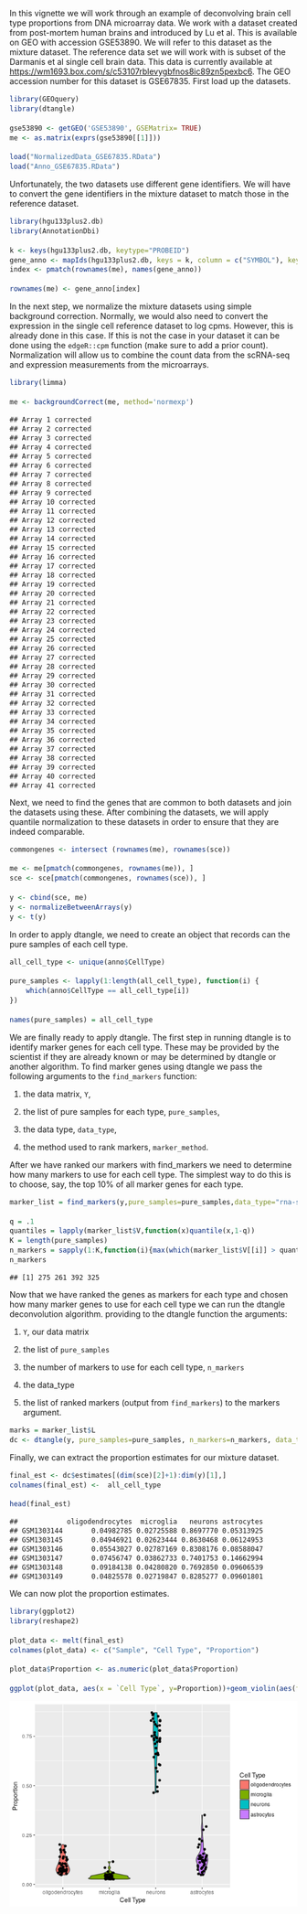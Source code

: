 In this vignette we will work through an example of deconvolving brain cell type proportions from DNA microarray data. We work with a dataset created from post-mortem human brains and introduced by Lu et al. This is available on GEO with accession GSE53890. We will refer to this dataset as the mixture dataset. The reference data set we will work with is subset of the Darmanis et al single cell brain data. This data is currently available at <https://wm1693.box.com/s/c53107rblevygbfnos8ic89zn5pexbc6>. The GEO accession number for this dataset is GSE67835. First load up the datasets.

``` r
library(GEOquery)
library(dtangle)

gse53890 <- getGEO('GSE53890', GSEMatrix= TRUE)
me <- as.matrix(exprs(gse53890[[1]]))

load("NormalizedData_GSE67835.RData")
load("Anno_GSE67835.RData")
```

Unfortunately, the two datasets use different gene identifiers. We will have to convert the gene identifiers in the mixture dataset to match those in the reference dataset.

``` r
library(hgu133plus2.db)
library(AnnotationDbi)

k <- keys(hgu133plus2.db, keytype="PROBEID")
gene_anno <- mapIds(hgu133plus2.db, keys = k, column = c("SYMBOL"), keytype="PROBEID")
index <- pmatch(rownames(me), names(gene_anno))

rownames(me) <- gene_anno[index]
```

In the next step, we normalize the mixture datasets using simple background correction. Normally, we would also need to convert the expression in the single cell reference dataset to log cpms. However, this is already done in this case. If this is not the case in your dataset it can be done using the `edgeR::cpm` function (make sure to add a prior count). Normalization will allow us to combine the count data from the scRNA-seq and expression measurements from the microarrays.

``` r
library(limma)

me <- backgroundCorrect(me, method='normexp')
```

    ## Array 1 corrected
    ## Array 2 corrected
    ## Array 3 corrected
    ## Array 4 corrected
    ## Array 5 corrected
    ## Array 6 corrected
    ## Array 7 corrected
    ## Array 8 corrected
    ## Array 9 corrected
    ## Array 10 corrected
    ## Array 11 corrected
    ## Array 12 corrected
    ## Array 13 corrected
    ## Array 14 corrected
    ## Array 15 corrected
    ## Array 16 corrected
    ## Array 17 corrected
    ## Array 18 corrected
    ## Array 19 corrected
    ## Array 20 corrected
    ## Array 21 corrected
    ## Array 22 corrected
    ## Array 23 corrected
    ## Array 24 corrected
    ## Array 25 corrected
    ## Array 26 corrected
    ## Array 27 corrected
    ## Array 28 corrected
    ## Array 29 corrected
    ## Array 30 corrected
    ## Array 31 corrected
    ## Array 32 corrected
    ## Array 33 corrected
    ## Array 34 corrected
    ## Array 35 corrected
    ## Array 36 corrected
    ## Array 37 corrected
    ## Array 38 corrected
    ## Array 39 corrected
    ## Array 40 corrected
    ## Array 41 corrected

Next, we need to find the genes that are common to both datasets and join the datasets using these. After combining the datasets, we will apply quantile normalization to these datasets in order to ensure that they are indeed comparable.

``` r
commongenes <- intersect (rownames(me), rownames(sce))

me <- me[pmatch(commongenes, rownames(me)), ]
sce <- sce[pmatch(commongenes, rownames(sce)), ]

y <- cbind(sce, me)
y <- normalizeBetweenArrays(y)
y <- t(y)
```

In order to apply dtangle, we need to create an object that records can the pure samples of each cell type.

``` r
all_cell_type <- unique(anno$CellType)

pure_samples <- lapply(1:length(all_cell_type), function(i) {
    which(anno$CellType == all_cell_type[i])
})

names(pure_samples) = all_cell_type
```

We are finally ready to apply dtangle. The first step in running dtangle is to identify marker genes for each cell type. These may be provided by the scientist if they are already known or may be determined by dtangle or another algorithm. To find marker genes using dtangle we pass the following arguments to the `find_markers` function:

1.  the data matrix, `Y`,

2.  the list of pure samples for each type, `pure_samples`,

3.  the data type, `data_type`,

4.  the method used to rank markers, `marker_method`.

After we have ranked our markers with find\_markers we need to determine how many markers to use for each cell type. The simplest way to do this is to choose, say, the top 10% of all marker genes for each type.

``` r
marker_list = find_markers(y,pure_samples=pure_samples,data_type="rna-seq",marker_method='ratio')

q = .1
quantiles = lapply(marker_list$V,function(x)quantile(x,1-q))
K = length(pure_samples)
n_markers = sapply(1:K,function(i){max(which(marker_list$V[[i]] > quantiles[[i]]))})
n_markers
```

    ## [1] 275 261 392 325

Now that we have ranked the genes as markers for each type and chosen how many marker genes to use for each cell type we can run the dtangle deconvolution algorithm. providing to the dtangle function the arguments:

1.  `Y`, our data matrix

2.  the list of `pure_samples`

3.  the number of markers to use for each cell type, `n_markers`

4.  the data\_type

5.  the list of ranked markers (output from `find_markers`) to the markers argument.

``` r
marks = marker_list$L
dc <- dtangle(y, pure_samples=pure_samples, n_markers=n_markers, data_type = 'microarray-gene', markers = marks)
```

Finally, we can extract the proportion estimates for our mixture dataset.

``` r
final_est <- dc$estimates[(dim(sce)[2]+1):dim(y)[1],]
colnames(final_est) <-  all_cell_type

head(final_est)
```

    ##            oligodendrocytes  microglia   neurons astrocytes
    ## GSM1303144       0.04982785 0.02725588 0.8697770 0.05313925
    ## GSM1303145       0.04946921 0.02623444 0.8630468 0.06124953
    ## GSM1303146       0.05543027 0.02787169 0.8308176 0.08588047
    ## GSM1303147       0.07456747 0.03862733 0.7401753 0.14662994
    ## GSM1303148       0.09184138 0.04280820 0.7692850 0.09606539
    ## GSM1303149       0.04825578 0.02719847 0.8285277 0.09601801

We can now plot the proportion estimates.

``` r
library(ggplot2)
library(reshape2)

plot_data <- melt(final_est)
colnames(plot_data) <- c("Sample", "Cell Type", "Proportion") 

plot_data$Proportion <- as.numeric(plot_data$Proportion)

ggplot(plot_data, aes(x = `Cell Type`, y=Proportion))+geom_violin(aes(fill = `Cell Type`)) + geom_jitter(height = 0, width = 0.1)
```

![](sc_vignette_files/figure-markdown_github/plot-1.png)
